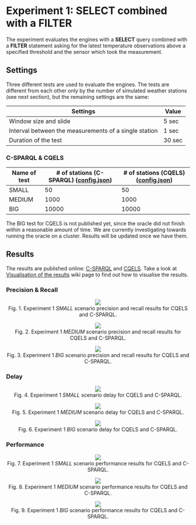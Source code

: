 # Experiment 1: SELECT combined with a FILTER

The experiment evaluates the engines with a **SELECT** query combined with a **FILTER** statement asking for the latest temperature observations above a specified threshold and the sensor which took the measurement.

## Settings

Three different tests are used to evaluate the engines. The tests are different from each other only by the number of simulated weather stations (see next section), but the remaining settings are the same:

Settings | Value
---------|------
Window size and slide | 5 sec
Interval between the measurements of a single station | 1 sec
Duration of the test | 30 sec

### C-SPARQL & CQELS

Name of test | # of stations (C-SPARQL) ([config.json](https://github.com/YABench/yabench-one/blob/master/Experiment_1/csparql/config.json)) | # of stations (CQELS) ([config.json](https://github.com/YABench/yabench-one/blob/master/Experiment_1/cqels/config.json))
-------------|--------------------------|----------------------
SMALL | 50 | 50
MEDIUM | 1000 | 1000
BIG | 10000 | 10000

The BIG test for CQELS is not published yet, since the oracle did not finish within a reasonable amount of time. We are currently investigating towards running the oracle on a cluster. Results will be updated once we have them.

## Results

The results are published online: [C-SPARQL](https://github.com/YABench/yabench-one/tree/master/Experiment_1/csparql/results) and [CQELS](https://github.com/YABench/yabench-one/tree/master/Experiment_1/cqels/results). Take a look at [Visualisation of the results](https://github.com/YABench/yabench/wiki#visualisation-the-results) wiki page to find out how to visualise the results.

### Precision & Recall
<p align="center">
    <img src="http://yabench.github.io/yabench-one/Experiment_1/e1_s_pr.png"/>
    </br>
    Fig. 1. Experiment 1 <i>SMALL</i> scenario precision and recall results for CQELS and C-SPARQL.
</p>

<p align="center">
    <img src="http://yabench.github.io/yabench-one/Experiment_1/e1_m_pr.png"/>
    </br>
    Fig. 2. Experiment 1 <i>MEDIUM</i> scenario precision and recall results for CQELS and C-SPARQL.
</p>

<p align="center">
    <img src="http://yabench.github.io/yabench-one/Experiment_1/e1_b_pr.png"/>
    </br>
    Fig. 3. Experiment 1 <i>BIG</i> scenario precision and recall results for CQELS and C-SPARQL.
</p>

### Delay

<p align="center">
    <img src="http://yabench.github.io/yabench-one/Experiment_1/e1_s_d.png"/>
    </br>
    Fig. 4. Experiment 1 <i>SMALL</i> scenario delay for CQELS and C-SPARQL.
</p>

<p align="center">
    <img src="http://yabench.github.io/yabench-one/Experiment_1/e1_m_d.png"/>
    </br>
    Fig. 5. Experiment 1 <i>MEDIUM</i> scenario delay for CQELS and C-SPARQL.
</p>

<p align="center">
    <img src="http://yabench.github.io/yabench-one/Experiment_1/e1_b_d.png"/>
    </br>
    Fig. 6. Experiment 1 <i>BIG</i> scenario delay for CQELS and C-SPARQL.
</p>

### Performance

<p align="center">
    <img src="http://yabench.github.io/yabench-one/Experiment_1/e1_s_p.png"/>
    </br>
    Fig. 7. Experiment 1 <i>SMALL</i> scenario performance results for CQELS and C-SPARQL.
</p>

<p align="center">
    <img src="http://yabench.github.io/yabench-one/Experiment_1/e1_s_p.png"/>
    </br>
    Fig. 8. Experiment 1 <i>MEDIUM</i> scenario performance results for CQELS and C-SPARQL.
</p>

<p align="center">
    <img src="http://yabench.github.io/yabench-one/Experiment_1/e1_s_p.png"/>
    </br>
    Fig. 9. Experiment 1 <i>BIG</i> scenario performance results for CQELS and C-SPARQL.
</p>